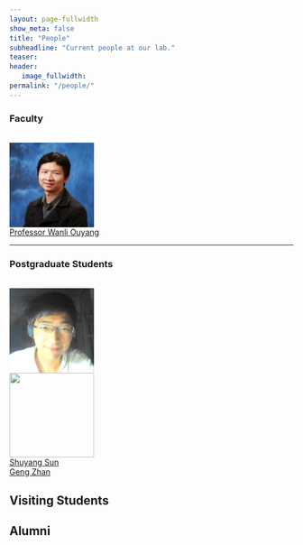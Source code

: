 ```yaml
---
layout: page-fullwidth
show_meta: false
title: "People"
subheadline: "Current people at our lab."
teaser: 
header:
   image_fullwidth: 
permalink: "/people/"
---
```




<div class="row">
	<div class="row">
		<h3>Faculty</h3>
	</div>
	<br/>
	<div class="row">
	  <div class="medium-4 columns"><img src="../images/people/wanli_ouyang.jpeg" width="150" height="150"></div>
	</div>
	<div class="row">
	  <div class="medium-4 columns"><a href="http://www.ee.cuhk.edu.hk/~wlouyang/">Professor Wanli Ouyang</a></div>
	</div>
</div>


---
<div class="row">
	<div class="row">
		<h3>Postgraduate Students</h3>
	</div>
	<br/>
	<div class="row">
	  <div class="medium-3 columns medium-offset-1 student1"><img src="../images/people/shuyang_sun.png" width="150" height="150"></div>
	  <div class="medium-3 columns medium-offset-1 student2"><img src="../images/people/geng_zhan.png" width="150" height="150"></div>
	</div>
	<div class="row">
		  <div class="medium-3 columns student1"><a href="https://kevin-ssy.github.io/">Shuyang Sun</a></div>
		  <div class="medium-3 columns student2"><a href="https://kevin-ssy.github.io/">Geng Zhan</a></div>
	</div>
</div>

## Visiting Students

## Alumni